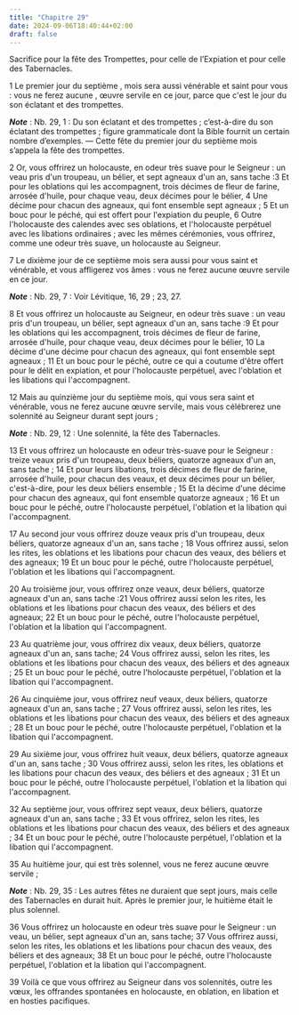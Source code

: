 ```yaml
---
title: "Chapitre 29"
date: 2024-09-06T18:40:44+02:00
draft: false
---
```



Sacrifice pour la fête des Trompettes, pour celle de l’Expiation et pour celle des Tabernacles.


1 Le premier jour du septième , mois sera aussi vénérable et saint pour vous : vous ne ferez aucune , œuvre servile en ce jour, parce que c'est le jour du son éclatant et des trompettes.

***Note*** :  Nb. 29, 1 : Du son éclatant et des trompettes ; c’est-à-dire du son éclatant des trompettes ; figure grammaticale dont la Bible fournit un certain nombre d’exemples. ― Cette fête du premier jour du septième mois s’appela la fête des trompettes.

2 Or, vous offrirez un holocauste, en odeur très suave pour le Seigneur : un veau pris d'un troupeau, un bélier, et sept agneaux d'un an, sans tache :3 Et pour les oblations qui les accompagnent, trois décimes de fleur de farine, arrosée d'huile, pour chaque veau, deux décimes pour le bélier, 4 Une décime pour chacun des agneaux, qui font ensemble sept agneaux ; 5 Et un bouc pour le péché, qui est offert pour l'expiation du peuple, 6 Outre l'holocauste des calendes avec ses oblations, et l'holocauste perpétuel avec les libations ordinaires ; avec les mêmes cérémonies, vous offrirez, comme une odeur très suave, un holocauste au Seigneur.


7 Le dixième jour de ce septième mois sera aussi pour vous saint et vénérable, et vous affligerez vos âmes : vous ne ferez aucune œuvre servile en ce jour.

***Note*** :  Nb. 29, 7 : Voir Lévitique, 16, 29 ; 23, 27.

8 Et vous offrirez un holocauste au Seigneur, en odeur très suave : un veau pris d'un troupeau, un bélier, sept agneaux d'un an, sans tache :9 Et pour les oblations qui les accompagnent, trois décimes de fleur de farine, arrosée d'huile, pour chaque veau, deux décimes pour le bélier, 10 La décime d'une décime pour chacun des agneaux, qui font ensemble sept agneaux ; 11 Et un bouc pour le péché, outre ce qui a coutume d'être offert pour le délit en expiation, et pour l'holocauste perpétuel, avec l'oblation et les libations qui l'accompagnent.


12 Mais au quinzième jour du septième mois, qui vous sera saint et vénérable, vous ne ferez aucune œuvre servile, mais vous célébrerez une solennité au Seigneur durant sept jours ;

***Note*** :  Nb. 29, 12 : Une solennité, la fête des Tabernacles.

13 Et vous offrirez un holocauste en odeur très-suave pour le Seigneur : treize veaux pris d'un troupeau, deux béliers, quatorze agneaux d'un an, sans tache ; 14 Et pour leurs libations, trois décimes de fleur de farine, arrosée d'huile, pour chacun des veaux, et deux décimes pour un bélier, c'est-à-dire, pour les deux béliers ensemble ; 15 Et la décime d'une décime pour chacun des agneaux, qui font ensemble quatorze agneaux ; 16 Et un bouc pour le péché, outre l'holocauste perpétuel, l'oblation et la libation qui l'accompagnent.


17 Au second jour vous offrirez douze veaux pris d'un troupeau, deux béliers, quatorze agneaux d'un an, sans tache ; 18 Vous offrirez aussi, selon les rites, les oblations et les libations pour chacun des veaux, des béliers et des agneaux; 19 Et un bouc pour le péché, outre l'holocauste perpétuel, l'oblation et les libations qui l'accompagnent.


20 Au troisième jour, vous offrirez onze veaux, deux béliers, quatorze agneaux d'un an, sans tache :21 Vous offrirez aussi selon les rites, les oblations et les libations pour chacun des veaux, des béliers et des agneaux; 22 Et un bouc pour le péché, outre l'holocauste perpétuel, l'oblation et la libation qui l'accompagnent.


23 Au quatrième jour, vous offrirez dix veaux, deux béliers, quatorze agneaux d'un an, sans tache; 24 Vous offrirez aussi, selon les rites, les oblations et les libations pour chacun des veaux, des béliers et des agneaux ; 25 Et un bouc pour le péché, outre l'holocauste perpétuel, l'oblation et la libation qui l'accompagnent.


26 Au cinquième jour, vous offrirez neuf veaux, deux béliers, quatorze agneaux d'un an, sans tache ; 27 Vous offrirez aussi, selon les rites, les oblations et les libations pour chacun des veaux, des béliers et des agneaux ; 28 Et un bouc pour le péché, outre l'holocauste perpétuel, l'oblation et la libation qui l'accompagnent.


29 Au sixième jour, vous offrirez huit veaux, deux béliers, quatorze agneaux d'un an, sans tache ; 30 Vous offrirez aussi, selon les rites, les oblations et les libations pour chacun des veaux, des béliers et des agneaux ; 31 Et un bouc pour le péché, outre l'holocauste perpétuel, l'oblation et la libation qui l'accompagnent.


32 Au septième jour, vous offrirez sept veaux, deux béliers, quatorze agneaux d'un an, sans tache ; 33 Et vous offrirez, selon les rites, les oblations et les libations pour chacun des veaux, des béliers et des agneaux ; 34 Et un bouc pour le péché, outre l'holocauste perpétuel, l'oblation et la libation qui l'accompagnent.


35 Au huitième jour, qui est très solennel, vous ne ferez aucune œuvre servile ;

***Note*** :  Nb. 29, 35 : Les autres fêtes ne duraient que sept jours, mais celle des Tabernacles en durait huit. Après le premier jour, le huitième était le plus solennel.

36 Vous offrirez un holocauste en odeur très suave pour le Seigneur : un veau, un bélier, sept agneaux d'un an, sans tache; 37 Vous offrirez aussi, selon les rites, les oblations et les libations pour chacun des veaux, des béliers et des agneaux; 38 Et un bouc pour le péché, outre l'holocauste perpétuel, l'oblation et la libation qui l'accompagnent.


39 Voilà ce que vous offrirez au Seigneur dans vos solennités, outre les vœux, les offrandes spontanées en holocauste, en oblation, en libation et en hosties pacifiques.

